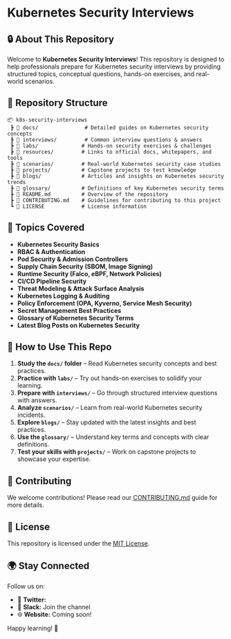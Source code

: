 # Kubernetes Security Interviews

## 🔒 About This Repository
Welcome to **Kubernetes Security Interviews**! This repository is designed to help professionals prepare for Kubernetes security interviews by providing structured topics, conceptual questions, hands-on exercises, and real-world scenarios.

## 📂 Repository Structure
```
📦 k8s-security-interviews
 ┣ 📂 docs/               # Detailed guides on Kubernetes security concepts
 ┣ 📂 interviews/         # Common interview questions & answers
 ┣ 📂 labs/              # Hands-on security exercises & challenges
 ┣ 📂 resources/         # Links to official docs, whitepapers, and tools
 ┣ 📂 scenarios/         # Real-world Kubernetes security case studies
 ┣ 📂 projects/          # Capstone projects to test knowledge
 ┣ 📂 blogs/             # Articles and insights on Kubernetes security trends
 ┣ 📂 glossary/          # Definitions of key Kubernetes security terms
 ┣ 📜 README.md          # Overview of the repository
 ┣ 📜 CONTRIBUTING.md    # Guidelines for contributing to this project
 ┗ 📜 LICENSE            # License information
```

## 📖 Topics Covered
- **Kubernetes Security Basics**
- **RBAC & Authentication**
- **Pod Security & Admission Controllers**
- **Supply Chain Security (SBOM, Image Signing)**
- **Runtime Security (Falco, eBPF, Network Policies)**
- **CI/CD Pipeline Security**
- **Threat Modeling & Attack Surface Analysis**
- **Kubernetes Logging & Auditing**
- **Policy Enforcement (OPA, Kyverno, Service Mesh Security)**
- **Secret Management Best Practices**
- **Glossary of Kubernetes Security Terms**
- **Latest Blog Posts on Kubernetes Security**

## 🎯 How to Use This Repo
1. **Study the `docs/` folder** – Read Kubernetes security concepts and best practices.
2. **Practice with `labs/`** – Try out hands-on exercises to solidify your learning.
3. **Prepare with `interviews/`** – Go through structured interview questions with answers.
4. **Analyze `scenarios/`** – Learn from real-world Kubernetes security incidents.
5. **Explore `blogs/`** – Stay updated with the latest insights and best practices.
6. **Use the `glossary/`** – Understand key terms and concepts with clear definitions.
7. **Test your skills with `projects/`** – Work on capstone projects to showcase your expertise.

## 👥 Contributing
We welcome contributions! Please read our [CONTRIBUTING.md](CONTRIBUTING.md) guide for more details.

## 📜 License
This repository is licensed under the [MIT License](LICENSE).

## 🌍 Stay Connected
Follow us on:
- 📢 **Twitter:** 
- 💬 **Slack:** Join the channel
- 🌐 **Website:** Coming soon!

Happy learning! 🚀

